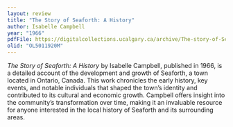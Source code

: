 ```yaml
---
layout: review
title: "The Story of Seaforth: A History"
author: Isabelle Campbell
year: "1966"
pdfFile: https://digitalcollections.ucalgary.ca/archive/The-story-of-Seaforth---a-history-2R3BF1FR3PNQZ.html
olid: "OL5011920M"
---
```

*The Story of Seaforth: A History* by Isabelle Campbell, published in 1966, is a detailed account of the development and growth of Seaforth, a town located in Ontario, Canada. This work chronicles the early history, key events, and notable individuals that shaped the town’s identity and contributed to its cultural and economic growth. Campbell offers insight into the community’s transformation over time, making it an invaluable resource for anyone interested in the local history of Seaforth and its surrounding areas.
